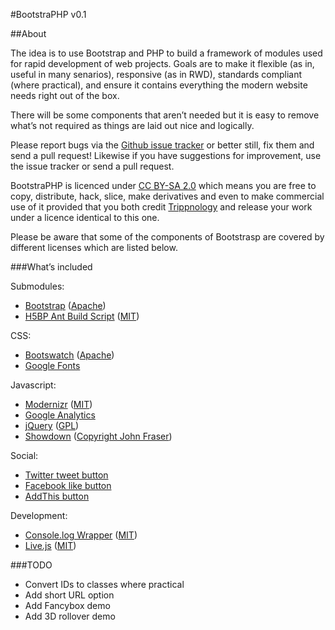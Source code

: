 #BootstraPHP v0.1

##About

The idea is to use Bootstrap and PHP to build a framework of modules
used for rapid development of web projects. Goals are to make it
flexible (as in, useful in many senarios), responsive (as in RWD), standards
compliant (where practical), and ensure it contains everything the
modern website needs right out of the box.

There will be some components that aren’t needed but it is easy to
remove what’s not required as things are laid out nice and logically.

Please report bugs via the [Github issue tracker](https://github.com/Trippnology/BootstraPHP/issues) or better still, fix
them and send a pull request! Likewise if you have suggestions for
improvement, use the issue tracker or send a pull request.

BootstraPHP is licenced under [CC BY-SA 2.0](https://creativecommons.org/licenses/by-sa/2.0/uk/) which means you are free
to copy, distribute, hack, slice, make derivatives and even to make
commercial use of it provided that you both credit [Trippnology](http://www.trippnology.com/) and
release your work under a licence identical to this one.

Please be aware that some of the components of Bootstrasp are covered by
different licenses which are listed below.

###What’s included

Submodules:

-   [Bootstrap](https://github.com/twitter/bootstrap.git) ([Apache](https://github.com/twitter/bootstrap/blob/master/LICENSE))
-   [H5BP Ant Build Script](https://github.com/h5bp/ant-build-script.git) ([MIT](https://github.com/h5bp/ant-build-script/blob/master/MIT-license.txt))

CSS:

-   [Bootswatch](http://bootswatch.com/) ([Apache](http://www.apache.org/licenses/LICENSE-2.0.html))
-   [Google Fonts](http://www.google.com/webfonts)

Javascript:

-   [Modernizr](https://github.com/Modernizr/Modernizr.git) ([MIT](http://modernizr.com/license/))
-   [Google Analytics](http://www.google.com/analytics/)
-   [jQuery]() ([GPL](https://www.gnu.org/licenses/gpl-3.0.html))
-   [Showdown](https://github.com/coreyti/showdown) ([Copyright John Fraser](https://github.com/coreyti/showdown/blob/master/license.txt))

Social:

-   [Twitter tweet button](http://twitter.com/about/resources/buttons)
-   [Facebook like button](http://developers.facebook.com/docs/reference/plugins/like/)
-   [AddThis button](http://www.addthis.com/)

Development:

-   [Console.log Wrapper](https://github.com/cpatik/console.log-wrapper.git) ([MIT](https://github.com/cpatik/console.log-wrapper/blob/master/LICENSE))
-   [Live.js](http://livejs.com/) ([MIT](http://livejs.com/license))

###TODO

- 	Convert IDs to classes where practical
- 	Add short URL option
- 	Add Fancybox demo
- 	Add 3D rollover demo